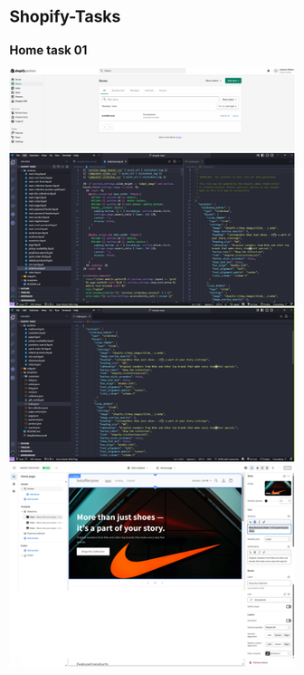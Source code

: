 # Shopify-Tasks


## Home task 01

![Screenshot_01](./images/screenshot%20(1).png)
![Screenshot_02](./images/screenshot%20(2).png)
![Screenshot_03](./images/screenshot%20(3).png)
![Screenshot_04](./images/screenshot%20(4).png)